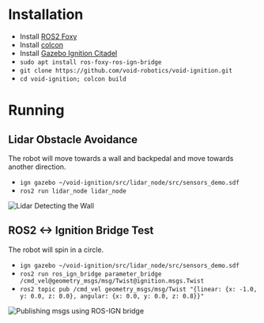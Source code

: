 # Installation

* Install [ROS2 Foxy](https://docs.ros.org/en/foxy/Installation.html)
* Install [colcon](https://colcon.readthedocs.io/en/released/user/installation.html)
* Install [Gazebo Ignition Citadel](https://gazebosim.org/docs/citadel)
* `sudo apt install ros-foxy-ros-ign-bridge`
* `git clone https://github.com/void-robotics/void-ignition.git`
* `cd void-ignition; colcon build`

# Running

## Lidar Obstacle Avoidance
The robot will move towards a wall and backpedal and move towards another direction.
* `ign gazebo ~/void-ignition/src/lidar_node/src/sensors_demo.sdf`
* `ros2 run lidar_node lidar_node`

![Lidar Detecting the Wall](https://github.com/void-robotics/void-ignition/blob/main/GIF_Lidar.gif)

## ROS2 <-> Ignition Bridge Test
The robot will spin in a circle.
* `ign gazebo ~/void-ignition/src/lidar_node/src/sensors_demo.sdf`
* `ros2 run ros_ign_bridge parameter_bridge /cmd_vel@geometry_msgs/msg/Twist@ignition.msgs.Twist`
* `ros2 topic pub /cmd_vel geometry_msgs/msg/Twist "{linear: {x: -1.0, y: 0.0, z: 0.0}, angular: {x: 0.0, y: 0.0, z: 0.8}}"`

![Publishing msgs using ROS-IGN bridge](https://github.com/void-robotics/void-ignition/blob/main/GIF_ROS-IGN.gif)
